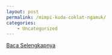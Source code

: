 ```yaml
---
layout: post
permalink: /mimpi-kuda-coklat-ngamuk/
categories:
    - Uncategorized
---
```


[Baca Selengkapnya](/10)